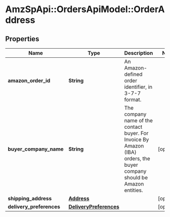 # AmzSpApi::OrdersApiModel::OrderAddress

## Properties
Name | Type | Description | Notes
------------ | ------------- | ------------- | -------------
**amazon_order_id** | **String** | An Amazon-defined order identifier, in 3-7-7 format. | 
**buyer_company_name** | **String** | The company name of the contact buyer. For Invoice By Amazon (IBA) orders, the buyer company should be Amazon entities. | [optional] 
**shipping_address** | [**Address**](Address.md) |  | [optional] 
**delivery_preferences** | [**DeliveryPreferences**](DeliveryPreferences.md) |  | [optional] 

